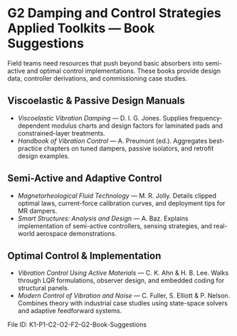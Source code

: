 # G2 Damping and Control Strategies Applied Toolkits — Book Suggestions

Field teams need resources that push beyond basic absorbers into semi-active and optimal control implementations. These books provide design data, controller derivations, and commissioning case studies.

## Viscoelastic & Passive Design Manuals
- *Viscoelastic Vibration Damping* — D. I. G. Jones. Supplies frequency-dependent modulus charts and design factors for laminated pads and constrained-layer treatments.
- *Handbook of Vibration Control* — A. Preumont (ed.). Aggregates best-practice chapters on tuned dampers, passive isolators, and retrofit design examples.

## Semi-Active and Adaptive Control
- *Magnetorheological Fluid Technology* — M. R. Jolly. Details clipped optimal laws, current-force calibration curves, and deployment tips for MR dampers.
- *Smart Structures: Analysis and Design* — A. Baz. Explains implementation of semi-active controllers, sensing strategies, and real-world aerospace demonstrations.

## Optimal Control & Implementation
- *Vibration Control Using Active Materials* — C. K. Ahn & H. B. Lee. Walks through LQR formulations, observer design, and embedded coding for structural panels.
- *Modern Control of Vibration and Noise* — C. Fuller, S. Elliott & P. Nelson. Combines theory with industrial case studies using state-space solvers and adaptive feedforward systems.

File ID: K1-P1-C2-O2-F2-G2-Book-Suggestions
